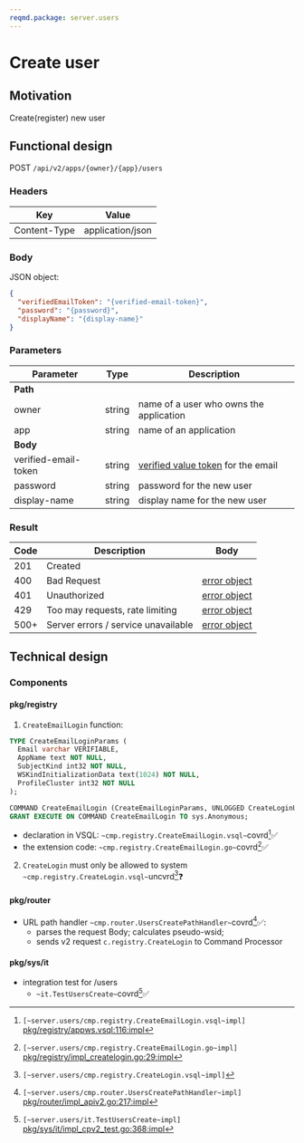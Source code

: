 ```yaml
---
reqmd.package: server.users
---
```


# Create user

## Motivation

Create(register) new user

## Functional design

POST `/api/v2/apps/{owner}/{app}/users`

### Headers

| Key | Value |
| --- | --- |
| Content-Type | application/json |

### Body

JSON object:

```json
{
  "verifiedEmailToken": "{verified-email-token}",
  "password": "{password}",
  "displayName": "{display-name}"
}
```

### Parameters

| Parameter | Type | Description |
| --- | --- | --- |
| **Path** | | |
| owner | string | name of a user who owns the application |
| app | string | name of an application |
| **Body** | | |
| verified-email-token | string | [verified value token](../vsql/ver-fields.md) for the email |
| password | string | password for the new user |
| display-name | string | display name for the new user |

### Result

| Code | Description | Body |
| --- | --- | --- |
| 201 | Created | |
| 400 | Bad Request | [error object](errors.md) |
| 401 | Unauthorized | [error object](errors.md) |
| 429 | Too may requests, rate limiting | [error object](errors.md) |
| 500+ | Server errors / service unavailable | [error object](errors.md) |

## Technical design

### Components

#### pkg/registry

1) `CreateEmailLogin` function:

```sql
TYPE CreateEmailLoginParams (
  Email varchar VERIFIABLE,
  AppName text NOT NULL,
  SubjectKind int32 NOT NULL,
  WSKindInitializationData text(1024) NOT NULL,
  ProfileCluster int32 NOT NULL
);

COMMAND CreateEmailLogin (CreateEmailLoginParams, UNLOGGED CreateLoginUnloggedParams);
GRANT EXECUTE ON COMMAND CreateEmailLogin TO sys.Anonymous;
```

- declaration in VSQL: `~cmp.registry.CreateEmailLogin.vsql~`covrd[^1]✅
- the extension code: `~cmp.registry.CreateEmailLogin.go~`covrd[^2]✅

2) `CreateLogin` must only be allowed to system `~cmp.registry.CreateLogin.vsql~`uncvrd[^3]❓

#### pkg/router

- URL path handler `~cmp.router.UsersCreatePathHandler~`covrd[^4]✅:
  - parses the request Body; calculates pseudo-wsid;
  - sends v2 request `c.registry.CreateLogin` to Command Processor

#### pkg/sys/it

- integration test for /users
  - `~it.TestUsersCreate~`covrd[^5]✅

[^1]: `[~server.users/cmp.registry.CreateEmailLogin.vsql~impl]` [pkg/registry/appws.vsql:116:impl](https://github.com/voedger/voedger/blob/main/pkg/registry/appws.vsql#L116)
[^2]: `[~server.users/cmp.registry.CreateEmailLogin.go~impl]` [pkg/registry/impl_createlogin.go:29:impl](https://github.com/voedger/voedger/blob/main/pkg/registry/impl_createlogin.go#L29)
[^3]: `[~server.users/cmp.registry.CreateLogin.vsql~impl]`
[^4]: `[~server.users/cmp.router.UsersCreatePathHandler~impl]` [pkg/router/impl_apiv2.go:217:impl](https://github.com/voedger/voedger/blob/main/pkg/router/impl_apiv2.go#L217)
[^5]: `[~server.users/it.TestUsersCreate~impl]` [pkg/sys/it/impl_cpv2_test.go:368:impl](https://github.com/voedger/voedger/blob/main/pkg/sys/it/impl_cpv2_test.go#L368)
